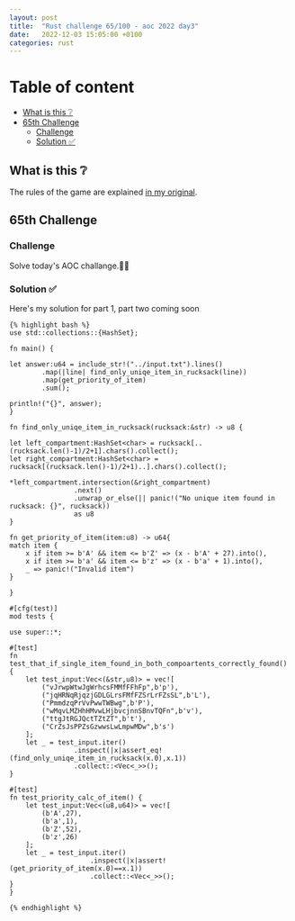 ```yaml
---
layout: post
title:  "Rust challenge 65/100 - aoc 2022 day3"
date:   2022-12-03 15:05:00 +0100
categories: rust
---
```



#  Table of content
<!-- MarkdownTOC autolink="true" -->

- [What is this :grey_question:](#what-is-this-grey_question)
- [65th Challenge](#65th-challenge)
    - [Challenge](#challenge)
    - [Solution :white_check_mark:](#solution-white_check_mark)

<!-- /MarkdownTOC -->

## What is this :grey_question: 

The rules of the game are explained [in my original](https://maebli.github.io/rust/2021/10/18/100rust.html). 

## 65th Challenge
### Challenge

Solve today's AOC challange.🎅🦀

### Solution :white_check_mark:

Here's my solution for part 1, part two coming soon

    {% highlight bash %}
    use std::collections::{HashSet};

    fn main() {

    let answer:u64 = include_str!("../input.txt").lines()
            .map(|line| find_only_uniqe_item_in_rucksack(line))
            .map(get_priority_of_item)
            .sum();

    println!("{}", answer);
    }

    fn find_only_uniqe_item_in_rucksack(rucksack:&str) -> u8 {

    let left_compartment:HashSet<char> = rucksack[..(rucksack.len()-1)/2+1].chars().collect();
    let right_compartment:HashSet<char> = rucksack[(rucksack.len()-1)/2+1)..].chars().collect();

    *left_compartment.intersection(&right_compartment)
                    .next()
                    .unwrap_or_else(|| panic!("No unique item found in rucksack: {}", rucksack))
                    as u8
    }

    fn get_priority_of_item(item:u8) -> u64{
    match item {
        x if item >= b'A' && item <= b'Z' => (x - b'A' + 27).into(),
        x if item >= b'a' && item <= b'z' => (x - b'a' + 1).into(),
        _ => panic!("Invalid item")
    }

    }

    #[cfg(test)]
    mod tests {

    use super::*;

    #[test]
    fn test_that_if_single_item_found_in_both_compoartents_correctly_found() {
        let test_input:Vec<(&str,u8)> = vec![
            ("vJrwpWtwJgWrhcsFMMfFFhFp",b'p'),
            ("jqHRNqRjqzjGDLGLrsFMfFZSrLrFZsSL",b'L'),
            ("PmmdzqPrVvPwwTWBwg",b'P'),
            ("wMqvLMZHhHMvwLHjbvcjnnSBnvTQFn",b'v'),
            ("ttgJtRGJQctTZtZT",b't'),
            ("CrZsJsPPZsGzwwsLwLmpwMDw",b's')
        ];
        let _ = test_input.iter()
                    .inspect(|x|assert_eq!(find_only_uniqe_item_in_rucksack(x.0),x.1))
                    .collect::<Vec<_>>();
    }

    #[test]
    fn test_priority_calc_of_item() {
        let test_input:Vec<(u8,u64)> = vec![
            (b'A',27),
            (b'a',1),
            (b'Z',52),
            (b'z',26)
        ];
        let _ = test_input.iter()
                        .inspect(|x|assert!(get_priority_of_item(x.0)==x.1))
                        .collect::<Vec<_>>();
    }
    }

    {% endhighlight %}
